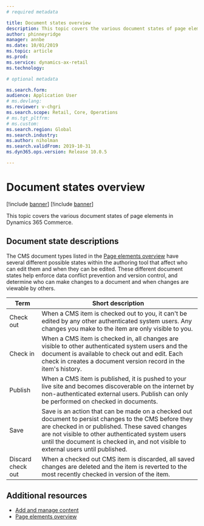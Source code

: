 ```yaml
---
# required metadata

title: Document states overview
description: This topic covers the various document states of page elements in Dynamics 365 Commerce.
author: phinneyridge
manager: annbe
ms.date: 10/01/2019
ms.topic: article
ms.prod: 
ms.service: dynamics-ax-retail
ms.technology: 

# optional metadata

ms.search.form:  
audience: Application User
# ms.devlang: 
ms.reviewer: v-chgri
ms.search.scope: Retail, Core, Operations
# ms.tgt_pltfrm: 
# ms.custom: 
ms.search.region: Global
ms.search.industry: 
ms.author: niholman
ms.search.validFrom: 2019-10-31
ms.dyn365.ops.version: Release 10.0.5

---
```

# Document states overview

[!include [banner](../includes/preview-banner.md)]
[!include [banner](../includes/banner.md)]

This topic covers the various document states of page elements in Dynamics 365 Commerce.

## Document state descriptions

The CMS document types listed in the [Page elements overview](page-elements-overview) have several different possible states within the authoring tool that affect who can edit them and when they can be edited. These different document states help enforce data conflict prevention and version control, and determine who can make changes to a document and when changes are viewable by others.

Term | Short description
---|---
Check out | When a CMS item is checked out to you, it can't be edited by any other authenticated system users.  Any changes you make to the item are only visible to you. 
Check in | When a CMS item is checked in, all changes are visible to other authenticated system users and the document is available to check out and edit.  Each check in creates a document version record in the item's history. 
Publish | When a CMS item is published, it is pushed to your live site and becomes discoverable on the internet by non-authenticated external users.  Publish can only be performed on checked in documents. 
Save | Save is an action that can be made on a checked out document to persist changes to the CMS before they are checked in or published.  These saved changes are not visible to other authenticated system users until the document is checked in, and not visible to external users until published. 
Discard check out | When a checked out CMS item is discarded, all saved changes are deleted and the item is reverted to the most recently checked in version of the item. 

## Additional resources

- [Add and manage content](add-manage-content.md)
- [Page elements overview](page-elements-overview)
